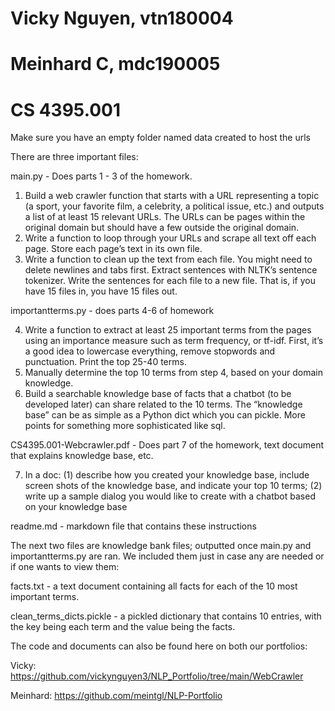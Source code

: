 # Vicky Nguyen, vtn180004
# Meinhard C, mdc190005
# CS 4395.001


Make sure you have an empty folder named data created to host the urls

There are three important files:

main.py - Does parts 1 - 3 of the homework. 

1. Build a web crawler function that starts with a URL representing a topic (a sport, your
favorite film, a celebrity, a political issue, etc.) and outputs a list of at least 15 relevant
URLs. The URLs can be pages within the original domain but should have a few outside
the original domain.
2. Write a function to loop through your URLs and scrape all text off each page. Store each
page’s text in its own file.
3. Write a function to clean up the text from each file. You might need to delete newlines
and tabs first. Extract sentences with NLTK’s sentence tokenizer. Write the sentences for
each file to a new file. That is, if you have 15 files in, you have 15 files out. 

importantterms.py - does parts 4-6 of homework

4. Write a function to extract at least 25 important terms from the pages using an
importance measure such as term frequency, or tf-idf. First, it’s a good idea to lowercase everything, remove stopwords and punctuation. Print the top 25-40 terms.
5. Manually determine the top 10 terms from step 4, based on your domain knowledge.
6. Build a searchable knowledge base of facts that a chatbot (to be developed later) can
share related to the 10 terms. The “knowledge base” can be as simple as a Python dict
which you can pickle. More points for something more sophisticated like sql.

CS4395.001-Webcrawler.pdf - Does part 7 of the homework, text document that explains knowledge base, etc.

7. In a doc: (1) describe how you created your knowledge base, include screen shots of the
knowledge base, and indicate your top 10 terms; (2) write up a sample dialog you would
like to create with a chatbot based on your knowledge base

readme.md - markdown file that contains these instructions 


The next two files are knowledge bank files; outputted once main.py and importantterms.py are ran. We included them just in case any are needed or if one wants to view them:

facts.txt - a text document containing all facts for each of the 10 most important terms.


clean_terms_dicts.pickle - a pickled dictionary that contains 10 entries, with the key being each term and the value being the facts.


The code and documents can also be found here on both our portfolios:

Vicky: https://github.com/vickynguyen3/NLP_Portfolio/tree/main/WebCrawler

Meinhard: https://github.com/meintgl/NLP-Portfolio





